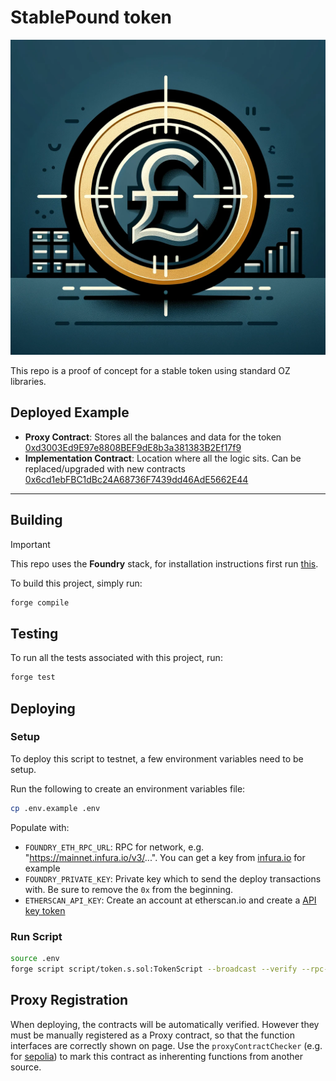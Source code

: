 # StablePound token

![alt text](./symbol.png)

This repo is a proof of concept for a stable token using standard OZ libraries.

## Deployed Example

- **Proxy Contract**: Stores all the balances and data for the token  [0xd3003Ed9E97e8808BEF9dE8b3a381383B2Ef17f9](https://sepolia.etherscan.io/address/0xd3003Ed9E97e8808BEF9dE8b3a381383B2Ef17f9#code)
- **Implementation Contract**: Location where all the logic sits. Can be replaced/upgraded with new contracts [0x6cd1ebFBC1dBc24A68736F7439dd46AdE5662E44](https://sepolia.etherscan.io/address/0x6cd1ebFBC1dBc24A68736F7439dd46AdE5662E44#code)


---

## Building

> [!IMPORTANT]  
> This repo uses the **Foundry** stack, for installation instructions first run [this](https://book.getfoundry.sh/getting-started/installation#using-foundryup).

To build this project, simply run:

```sh
forge compile
```

## Testing

To run all the tests associated with this project, run:

```sh
forge test
```

## Deploying

### Setup

To deploy this script to testnet, a few environment variables need to be setup.

Run the following to create an environment variables file:

```sh
cp .env.example .env
```

Populate with:

- `FOUNDRY_ETH_RPC_URL`: RPC for network, e.g. "https://mainnet.infura.io/v3/...". You can get a key from [infura.io](https://www.infura.io/) for example
- `FOUNDRY_PRIVATE_KEY`: Private key which to send the deploy transactions with. Be sure to remove the `0x` from the beginning.
- `ETHERSCAN_API_KEY`: Create an account at etherscan.io and create a [API key token](https://etherscan.io/myapikey)

### Run Script

```sh
source .env
forge script script/token.s.sol:TokenScript --broadcast --verify --rpc-url $FOUNDRY_ETH_RPC_URL --private-key $FOUNDRY_PRIVATE_KEY
```

## Proxy Registration

When deploying, the contracts will be automatically verified. However they must be manually registered as a Proxy contract, so that the function interfaces are correctly shown on page. Use the `proxyContractChecker` (e.g. for [sepolia](https://sepolia.etherscan.io/proxyContractChecker)) to mark this contract as inherenting functions from another source.
